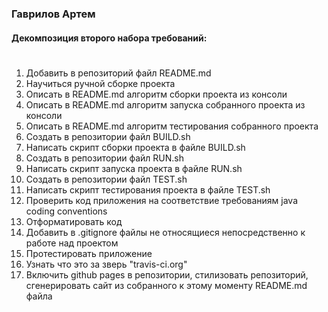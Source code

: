 ### Гаврилов Артем

#### Декомпозиция второго набора требований: <h1>
 1.	Добавить в репозиторий файл README.md
 2. Научиться ручной сборке проекта
 3. Описать в README.md алгоритм сборки проекта из консоли
 4. Описать в README.md алгоритм запуска собранного проекта из консоли
 5. Описать в README.md алгоритм тестирования собранного проекта
 6. Создать в репозитории файл BUILD.sh
 7. Написать скрипт сборки проекта в файле BUILD.sh
 8. Создать в репозитории файл RUN.sh
 9. Написать скрипт запуска проекта в файле RUN.sh
 10. Создать в репозитории файл TEST.sh
 11. Написать скрипт тестирования проекта в файле TEST.sh
 12. Проверить код приложения на соответствие требованиям java coding conventions
 13. Отформатировать код
 14. Добавить в .gitignore файлы не относящиеся непосредственно к работе над проектом
 15. Протестировать приложение
 16. Узнать что это за зверь "travis-ci.org"
 17. Включить github pages в репозитории, стилизовать репозиторий, сгенерировать сайт из собранного к этому моменту README.md файла

